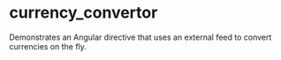currency_convertor
==================

Demonstrates an Angular directive that uses an external feed to convert currencies on the fly.
